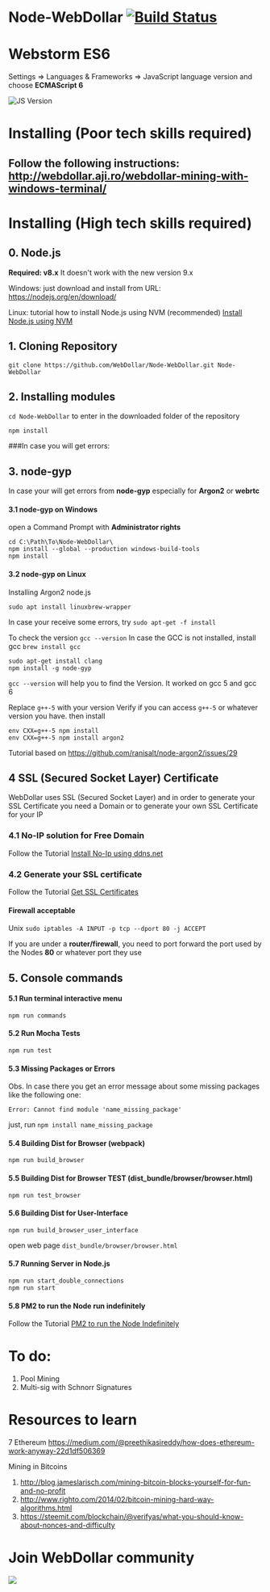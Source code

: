 # Node-WebDollar [![Build Status](https://travis-ci.org/WebDollar/Node-WebDollar.svg)](https://travis-ci.org/WebDollar/Node-WebDollar)
# Webstorm ES6 

Settings => Languages & Frameworks => JavaScript language version and choose **ECMAScript 6**

![JS Version](https://d3nmt5vlzunoa1.cloudfront.net/webstorm/files/2015/05/js-version.png "Javascript ECMAScript 6 config")

# Installing (Poor tech skills required)

## Follow the following instructions: http://webdollar.aji.ro/webdollar-mining-with-windows-terminal/

# Installing (High tech skills required)

## 0. Node.js

**Required: v8.x**
It doesn't work with the new version 9.x

Windows: just download and install from URL: https://nodejs.org/en/download/

Linux: tutorial how to install Node.js using NVM (recommended) [Install Node.js using NVM](/docs/Install-Debian.md) 

## 1. Cloning Repository 
```
git clone https://github.com/WebDollar/Node-WebDollar.git Node-WebDollar
```
## 2. Installing modules
`cd Node-WebDollar` to enter in the downloaded folder of the repository   
```
npm install
```

###In case you will get errors: 
## 3. **node-gyp**

In case your will get errors from **node-gyp** especially for **Argon2** or **webrtc** 

#### 3.1 node-gyp on Windows
open a Command Prompt with **Administrator rights**

```
cd C:\Path\To\Node-WebDollar\
npm install --global --production windows-build-tools                                    
npm install
```

#### 3.2 node-gyp on Linux

Installing Argon2 node.js
```
sudo apt install linuxbrew-wrapper 
```
In case your receive some errors, try ```sudo apt-get -f install```
 
To check the version `gcc --version`
In case the GCC is not installed, install gcc `brew install gcc`

```
sudo apt-get install clang
npm install -g node-gyp
```

`gcc --version` will help you to find the Version. It worked on gcc 5 and gcc 6

Replace `g++-5` with your version
Verify if you can access `g++-5` or whatever version you have.
then install  
``` 
env CXX=g++-5 npm install
env CXX=g++-5 npm install argon2
```

Tutorial based on https://github.com/ranisalt/node-argon2/issues/29

## 4 SSL (Secured Socket Layer) Certificate

WebDollar uses SSL (Secured Socket Layer) and in order to generate your SSL Certificate you need a Domain or to generate your own SSL Certificate for your IP

### 4.1 No-IP solution for Free Domain

Follow the Tutorial [Install No-Ip using ddns.net ](/docs/Install-No-Ip.md) 


### 4.2 Generate your SSL certificate


Follow the Tutorial [Get SSL Certificates ](/docs/Get-SSL-Certificates.md) 


#### Firewall acceptable

Unix
`sudo iptables -A INPUT -p tcp --dport 80 -j ACCEPT`

If you are under a **router/firewall**, you need to port forward the port used by the Nodes **80** or whatever port they use


## 5. **Console commands**

#### 5.1 Run terminal interactive menu
```
npm run commands
```

#### 5.2 Run Mocha Tests
```
npm run test                                                       
```

#### 5.3 Missing Packages or Errors
Obs. In case there you get an error message about some missing packages like the following one:

``` Error: Cannot find module 'name_missing_package' ```

just, run ```npm install name_missing_package```


#### 5.4 Building Dist for Browser (webpack)
```
npm run build_browser
```

#### 5.5 Building Dist for Browser TEST (dist_bundle/browser/browser.html)
```
npm run test_browser
```

#### 5.6 Building Dist for User-Interface
```
npm run build_browser_user_interface
```

open web page `dist_bundle/browser/browser.html`

#### 5.7 Running Server in Node.js

```
npm run start_double_connections
npm run start
```

#### 5.8 PM2 to run the Node run indefinitely 

Follow the Tutorial [PM2 to run the Node Indefinitely](/docs/PM2-Tutorial.md) 

# To do:

1. Pool Mining
2. Multi-sig with Schnorr Signatures


# Resources to learn
7
Ethereum https://medium.com/@preethikasireddy/how-does-ethereum-work-anyway-22d1df506369

Mining in Bitcoins
1.  http://blog.jameslarisch.com/mining-bitcoin-blocks-yourself-for-fun-and-no-profit
2. http://www.righto.com/2014/02/bitcoin-mining-hard-way-algorithms.html
3. https://steemit.com/blockchain/@verifyas/what-you-should-know-about-nonces-and-difficulty

# Join WebDollar community

<dl>
    <a href="http://t.me/WebDollar">
        <img src="http://icons.iconarchive.com/icons/froyoshark/enkel/64/Telegram-icon.png">
    </a> 
</dl>

